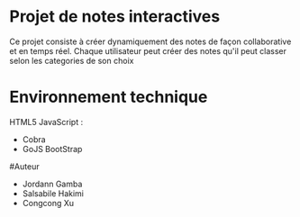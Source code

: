 # Projet de notes interactives
Ce projet consiste à créer dynamiquement des notes de façon collaborative et en temps réel.
Chaque utilisateur peut créer des notes qu'il peut classer selon les categories de son choix

# Environnement technique
HTML5
JavaScript :
- Cobra
- GoJS
BootStrap

#Auteur
- Jordann Gamba
- Salsabile Hakimi  
- Congcong Xu
